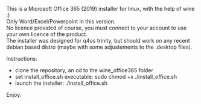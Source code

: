 This is a Microsoft Office 365 (2019) installer for linux, with the help of wine :)  
Only Word/Excel/Powerpoint in this version.  
No licence provided of course, you must connect to your account to use your own licence of the product.  
The installer was designed for q4os trinity, but should work on any recent debian based distro (maybe with some adjustements to the .desktop files).

Instructions:
- clone the repository, an cd to the wine_office365 folder
- set install_office.sh executable: sudo chmod +x ./install_office.sh
- launch the installer: ./install_office.sh

Enjoy.


